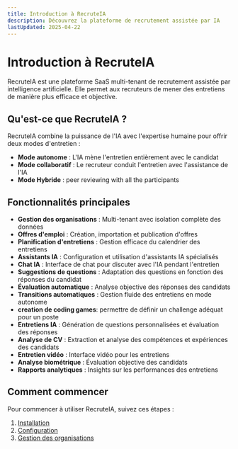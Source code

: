 ```yaml
---
title: Introduction à RecruteIA
description: Découvrez la plateforme de recrutement assistée par IA
lastUpdated: 2025-04-22
---
```


# Introduction à RecruteIA

RecruteIA est une plateforme SaaS multi-tenant de recrutement assistée par intelligence artificielle. Elle permet aux recruteurs de mener des entretiens de manière plus efficace et objective.

## Qu'est-ce que RecruteIA ?

RecruteIA combine la puissance de l'IA avec l'expertise humaine pour offrir deux modes d'entretien :

- **Mode autonome** : L'IA mène l'entretien entièrement avec le candidat
- **Mode collaboratif** : Le recruteur conduit l'entretien avec l'assistance de l'IA
- **Mode Hybride** : peer reviewing with all the participants

## Fonctionnalités principales

- **Gestion des organisations** : Multi-tenant avec isolation complète des données
- **Offres d'emploi** : Création, importation et publication d'offres
- **Planification d'entretiens** : Gestion efficace du calendrier des entretiens
- **Assistants IA** : Configuration et utilisation d'assistants IA spécialisés
- **Chat IA** : Interface de chat pour discuter avec l'IA pendant l'entretien
- **Suggestions de questions** : Adaptation des questions en fonction des réponses du candidat
- **Évaluation automatique** : Analyse objective des réponses des candidats
- **Transitions automatiques** : Gestion fluide des entretiens en mode autonome
- **creation de coding games**: permettre de définir un challenge adéquat pour un poste
- **Entretiens IA** : Génération de questions personnalisées et évaluation des réponses
- **Analyse de CV** : Extraction et analyse des compétences et expériences des candidats
- **Entretien vidéo** : Interface vidéo pour les entretiens
- **Analyse biométrique** : Évaluation objective des candidats
- **Rapports analytiques** : Insights sur les performances des entretiens

## Comment commencer

Pour commencer à utiliser RecruteIA, suivez ces étapes :

1. [Installation](/getting-started/installation)
2. [Configuration](/getting-started/configuration)
3. [Gestion des organisations](/features/organization-management)